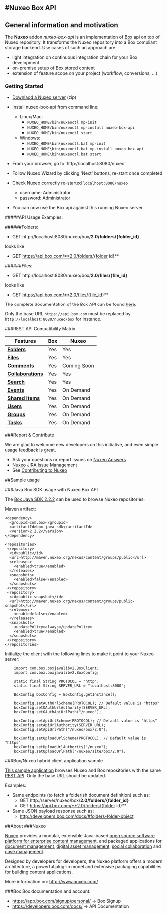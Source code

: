 #Nuxeo Box API
---
## General information and motivation

The **Nuxeo** addon _nuxeo-box-api_ is an implementation of [Box](http://www.box.com) api on top of Nuxeo repository. It transforms the Nuxeo repository into a Box compliant storage backend. Use cases of such an approach are:
- light integration on continuous integration chain for your Box development
- on-premise setup of Box stored content
- extension of feature scope on your project (workflow, conversions, ...)

### Getting Started

- [Downlaod a Nuxeo server](http://www.nuxeo.com/en/downloads) (zip)

- Install nuxeo-box-api from command line:
  - Linux/Mac:
    - `NUXEO_HOME/bin/nuxeoctl mp-init`
    - `NUXEO_HOME/bin/nuxeoctl mp-install nuxeo-box-api`
    - `NUXEO_HOME/bin/nuxeoctl start`
  - Windows:
    - `NUXEO_HOME\bin\nuxeoctl.bat mp-init`
    - `NUXEO_HOME\bin\nuxeoctl.bat mp-install nuxeo-box-api`
    - `NUXEO_HOME\bin\nuxeoctl.bat start`

- From your browser, go to 'http://localhost:8080/nuxeo`

- Follow Nuxeo Wizard by clicking 'Next' buttons, re-start once completed

- Check Nuxeo correctly re-started `localhost:8080/nuxeo`
  - username: Administrator
  - password: Administrator

- You can now use the Box api against this running Nuxeo server.
  
#####API Usage Examples:

######Folders:

- GET http://localhost:8080/nuxeo/box/**2.0/folders/{folder_id}**

looks like

- GET https://api.box.com/**2.0/folders/{folder id}**

######Files:

- GET http://localhost:8080/nuxeo/box/**2.0/files/{file_id}**

looks like

- GET https://api.box.com/**2.0/files/{file_id}**


The complete documentation of the Box API can be found [here](https://developers.box.com/docs/). 

Only the base URL `https://api.box.com` must be replaced by `http://localhost:8080/nuxeo/box` for instance.
  

###REST API Compatibility Matrix

Features | Box | Nuxeo
------------ | ------------- | ------------
[**Folders**](https://developers.box.com/docs/#folders)| Yes | Yes
[**Files**](https://developers.box.com/docs/#files)| Yes | Yes
[**Comments**](https://developers.box.com/docs/#comments)| Yes | Coming Soon
[**Collaborations**](https://developers.box.com/docs/#collaborations)| Yes | Yes
[**Search**](https://developers.box.com/docs/#search)| Yes | Yes
[**Events**](https://developers.box.com/docs/#events)| Yes | On Demand
[**Shared Items**](https://developers.box.com/docs/#shared-items)| Yes | On Demand
[**Users**](https://developers.box.com/docs/#users)| Yes | On Demand
[**Groups**](https://developers.box.com/docs/#groups)| Yes | On Demand
[**Tasks**](https://developers.box.com/docs/#tasks)| Yes | On Demand

###Report & Contribute

We are glad to welcome new developers on this initiative, and even simple usage feedback is great.
- Ask your questions or report issues on [Nuxeo Answers](http://answers.nuxeo.com)
- [Nuxeo JIRA Issue Management](https://jira.nuxeo.com/browse/NXP)
- See [Contributing to Nuxeo](http://doc.nuxeo.com/x/VIZH)

##Sample usage

###Java Box SDK usage with Nuxeo Box API

The [Box Java SDK 2.2.2](https://github.com/box/box-java-sdk-v2) can be used to browse Nuxeo repositories.

Maven artifact:

    <dependency>
      <groupId>com.box</groupId>
      <artifactId>box-java-sdk</artifactId>
      <version>2.2.2</version>
    </dependency>

    <repositories>
     <repository>
      <id>public</id>
      <url>http://maven.nuxeo.org/nexus/content/groups/public</url>
      <releases>
        <enabled>true</enabled>
      </releases>
      <snapshots>
        <enabled>false</enabled>
      </snapshots>
     </repository>
     <repository>
      <id>public-snapshot</id>
      <url>http://maven.nuxeo.org/nexus/content/groups/public-snapshot</url>
      <releases>
        <enabled>false</enabled>
      </releases>
      <snapshots>
        <updatePolicy>always</updatePolicy>
        <enabled>true</enabled>
      </snapshots>
     </repository>
    </repositories>


Initialize the client with the following lines to make it point to your Nuxeo server:

        import com.box.boxjavalibv2.BoxClient;
        import com.box.boxjavalibv2.BoxConfig;
        
        static final String PROTOCOL = "http";
        static final String SERVER_URL = "localhost:8080";

        BoxConfig boxConfig = BoxConfig.getInstance();
        
        boxConfig.setAuthUrlScheme(PROTOCOL); // Default value is "https"
        boxConfig.setOAuthUrlAuthority(SERVER_URL);
        boxConfig.setOAuthApiUrlPath("/nuxeo");

        boxConfig.setApiUrlScheme(PROTOCOL); // Default value is "https"
        boxConfig.setApiUrlAuthority(SERVER_URL);
        boxConfig.setApiUrlPath("/nuxeo/box/2.0");

        boxConfig.setUploadUrlScheme(PROTOCOL); // Default value is "https"
        boxConfig.setUploadUrlAuthority("/nuxeo");
        boxConfig.setUploadUrlPath("/nuxeo/site/box/2.0");
        

        
###Box/Nuxeo hybrid client application sample

[This sample application](https://github.com/nuxeo/nuxeo-box-angular-sample) browses Nuxeo and Box repositories with the same [REST API](https://developers.box.com/docs/). Only the base URL should be updated.

Examples:

- Same endpoints (to fetch a folderish document definition) such as:
  - GET http://server/nuxeo/box/**2.0/folders/{folder_id}**
  - GET https://api.box.com/**2.0/folders/{folder id}**
- Same JSON payload response such as:
  - <http://developers.box.com/docs/#folders-folder-object>

##About
###Nuxeo

[Nuxeo](http://www.nuxeo.com) provides a modular, extensible Java-based [open source software platform for enterprise content management](http://www.nuxeo.com/en/products/content-management-platform), and packaged applications for [document management](http://www.nuxeo.com/en/products/document-management), [digital asset management](http://www.nuxeo.com/en/products/digital-asset-management), [social collaboration](http://www.nuxeo.com/en/products/social-collaboration) and [case management](http://www.nuxeo.com/en/products/case-management).

Designed by developers for developers, the Nuxeo platform offers a modern architecture, a powerful plug-in model and extensive packaging capabilities for building content applications.

More information on: <http://www.nuxeo.com/> 

###Box
Box documentation and account:

- <https://app.box.com/signup/personal/> -> Box Signup
- <https://developers.box.com/docs/> -> API Documentation
